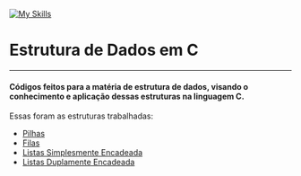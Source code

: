 [![My Skills](https://skillicons.dev/icons?i=c)](https://skillicons.dev)
# Estrutura de Dados em C 
-----------------------------
#### Códigos feitos para a matéria de estrutura de dados, visando o conhecimento e aplicação dessas estruturas na linguagem C.

Essas foram as estruturas trabalhadas:

* [Pilhas](https://github.com/JeanM-Rebello/Estruturas-de-Dado/tree/main/Pilha)
* [Filas](https://github.com/JeanM-Rebello/Estruturas-de-Dado/tree/main/Fila)
* [Listas Simplesmente Encadeada](https://github.com/JeanM-Rebello/Estruturas-de-Dado/tree/main/Lista%20Simplesmente%20Encadeada)
* [Listas Duplamente Encadeada](https://github.com/JeanM-Rebello/Estruturas-de-Dado/tree/main/Lista%20Duplamente%20Encadeada)
